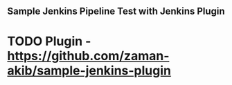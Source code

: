## Sample Jenkins Pipeline Test with Jenkins Plugin

# TODO Plugin - https://github.com/zaman-akib/sample-jenkins-plugin 
